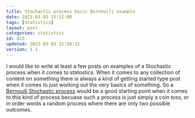 ```yaml
---
title: Stochastic process basic Bernoulli example
date: 2021-03-03 15:52:00
tags: [statistics]
layout: post
categories: statistics
id: 815
updated: 2021-03-03 15:58:32
version: 1.1
---
```


I would like to write at least a few posts on examples of a Stochastic process when it comes to statostics. When it comes to any collection of content on something there is always a kind of getting started type post when it comes to just working out the very basics of something. So a [Bernoulli Stochastic process](https://en.wikipedia.org/wiki/Bernoulli_process) would be a good starting point when it comes to this kind of process becuase such a process is just simply a coin toss, or in order words a random process where there are only two possible outcomes.


<!-- more -->

